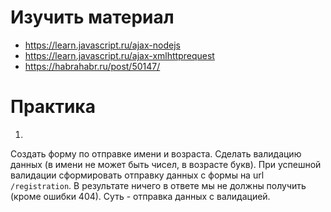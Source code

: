 # Изучить материал

+ https://learn.javascript.ru/ajax-nodejs
+ https://learn.javascript.ru/ajax-xmlhttprequest
+ https://habrahabr.ru/post/50147/

# Практика

1) 
Создать форму по отправке имени и возраста. 
Сделать валидацию данных (в имени не может быть чисел, в возрасте букв). 
При успешной валидации сформировать отправку данных с формы на url `/registration`. 
В результате ничего в ответе мы не должны получить (кроме ошибки 404). Суть - отправка данных с валидацией.


